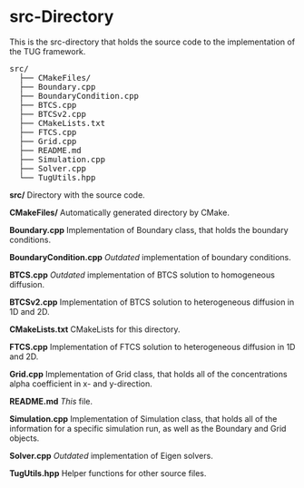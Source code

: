 <h1>src-Directory</h1>
This is the src-directory that holds the source code to the implementation of the TUG framework.<br />


<pre>
src/  
  ├── CMakeFiles/
  ├── Boundary.cpp  
  ├── BoundaryCondition.cpp 
  ├── BTCS.cpp  
  ├── BTCSv2.cpp
  ├── CMakeLists.txt  
  ├── FTCS.cpp
  ├── Grid.cpp 
  ├── README.md
  ├── Simulation.cpp
  ├── Solver.cpp  
  └── TugUtils.hpp 
</pre>

**src/** Directory with the source code.

**CMakeFiles/** Automatically generated directory by CMake.

**Boundary.cpp** Implementation of Boundary class, that holds the boundary conditions.

**BoundaryCondition.cpp** <i>Outdated</i> implementation of boundary conditions.

**BTCS.cpp** <i>Outdated</i> implementation of BTCS solution to homogeneous diffusion.

**BTCSv2.cpp** Implementation of BTCS solution to heterogeneous diffusion in 1D and 2D. 

**CMakeLists.txt** CMakeLists for this directory.

**FTCS.cpp** Implementation of FTCS solution to heterogeneous diffusion in 1D and 2D. 

**Grid.cpp** Implementation of Grid class, that holds all of the concentrations alpha coefficient in x- and y-direction.

**README.md** <i>This</i> file.

**Simulation.cpp** Implementation of Simulation class, that holds all of the information for a specific simulation run, as well as the Boundary and Grid objects. 

**Solver.cpp** <i>Outdated</i> implementation of Eigen solvers.

**TugUtils.hpp** Helper functions for other source files. 

